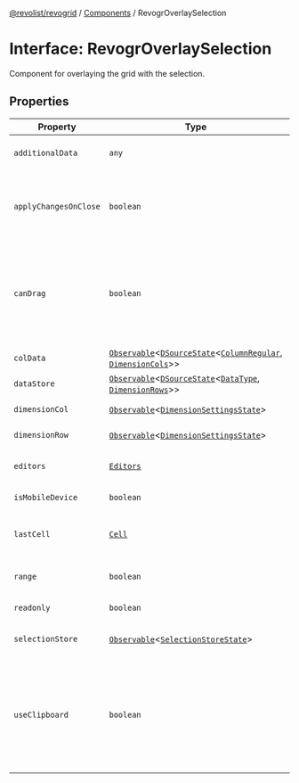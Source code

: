 [@revolist/revogrid](README.md) / [Components](Namespace.Components.md) / RevogrOverlaySelection

# Interface: RevogrOverlaySelection

Component for overlaying the grid with the selection.

## Properties

| Property | Type | Description | Defined in |
| ------ | ------ | ------ | ------ |
| `additionalData` | `any` | Additional data to pass to renderer. | [src/components.d.ts:522](https://github.com/revolist/revogrid/blob/424884a9332ccde4a5d40c39536fe61d1ccacbfc/src/components.d.ts#L522) |
| `applyChangesOnClose` | `boolean` | If true applys changes when cell closes if not Escape. | [src/components.d.ts:526](https://github.com/revolist/revogrid/blob/424884a9332ccde4a5d40c39536fe61d1ccacbfc/src/components.d.ts#L526) |
| `canDrag` | `boolean` | Enable revogr-order-editor component (read more in revogr-order-editor component). Allows D&D. | [src/components.d.ts:530](https://github.com/revolist/revogrid/blob/424884a9332ccde4a5d40c39536fe61d1ccacbfc/src/components.d.ts#L530) |
| `colData` | [`Observable`](TypeAlias.Observable.md)\<[`DSourceState`](TypeAlias.DSourceState.md)\<[`ColumnRegular`](Interface.ColumnRegular.md), [`DimensionCols`](TypeAlias.DimensionCols.md)\>\> | Column data store. | [src/components.d.ts:534](https://github.com/revolist/revogrid/blob/424884a9332ccde4a5d40c39536fe61d1ccacbfc/src/components.d.ts#L534) |
| `dataStore` | [`Observable`](TypeAlias.Observable.md)\<[`DSourceState`](TypeAlias.DSourceState.md)\<[`DataType`](TypeAlias.DataType.md), [`DimensionRows`](TypeAlias.DimensionRows.md)\>\> | Row data store. | [src/components.d.ts:538](https://github.com/revolist/revogrid/blob/424884a9332ccde4a5d40c39536fe61d1ccacbfc/src/components.d.ts#L538) |
| `dimensionCol` | [`Observable`](TypeAlias.Observable.md)\<[`DimensionSettingsState`](Interface.DimensionSettingsState.md)\> | Dimension settings X. | [src/components.d.ts:542](https://github.com/revolist/revogrid/blob/424884a9332ccde4a5d40c39536fe61d1ccacbfc/src/components.d.ts#L542) |
| `dimensionRow` | [`Observable`](TypeAlias.Observable.md)\<[`DimensionSettingsState`](Interface.DimensionSettingsState.md)\> | Dimension settings Y. | [src/components.d.ts:546](https://github.com/revolist/revogrid/blob/424884a9332ccde4a5d40c39536fe61d1ccacbfc/src/components.d.ts#L546) |
| `editors` | [`Editors`](TypeAlias.Editors.md) | Custom editors register. | [src/components.d.ts:550](https://github.com/revolist/revogrid/blob/424884a9332ccde4a5d40c39536fe61d1ccacbfc/src/components.d.ts#L550) |
| `isMobileDevice` | `boolean` | Is mobile view mode. | [src/components.d.ts:554](https://github.com/revolist/revogrid/blob/424884a9332ccde4a5d40c39536fe61d1ccacbfc/src/components.d.ts#L554) |
| `lastCell` | [`Cell`](Interface.Cell.md) | Last real coordinates positions + 1. | [src/components.d.ts:558](https://github.com/revolist/revogrid/blob/424884a9332ccde4a5d40c39536fe61d1ccacbfc/src/components.d.ts#L558) |
| `range` | `boolean` | Range selection allowed. | [src/components.d.ts:562](https://github.com/revolist/revogrid/blob/424884a9332ccde4a5d40c39536fe61d1ccacbfc/src/components.d.ts#L562) |
| `readonly` | `boolean` | Readonly mode. | [src/components.d.ts:566](https://github.com/revolist/revogrid/blob/424884a9332ccde4a5d40c39536fe61d1ccacbfc/src/components.d.ts#L566) |
| `selectionStore` | [`Observable`](TypeAlias.Observable.md)\<[`SelectionStoreState`](TypeAlias.SelectionStoreState.md)\> | Selection, range, focus. | [src/components.d.ts:570](https://github.com/revolist/revogrid/blob/424884a9332ccde4a5d40c39536fe61d1ccacbfc/src/components.d.ts#L570) |
| `useClipboard` | `boolean` | Enable revogr-clipboard component (read more in revogr-clipboard component). Allows copy/paste. | [src/components.d.ts:574](https://github.com/revolist/revogrid/blob/424884a9332ccde4a5d40c39536fe61d1ccacbfc/src/components.d.ts#L574) |
